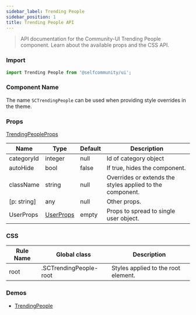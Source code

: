 ```yaml
---
sidebar_label: Trending People
sidebar_position: 1
title: Trending People API
---
```


> API documentation for the Community-UI Trending People component. Learn about the available props and the CSS API.

### Import 

```jsx
import Trending People from '@selfcommunity/ui';
```

### Component Name

The name `SCTrendingPeople` can be used when providing style overrides in the theme.


### Props

[TrendingPeopleProps](../Interfaces/TrendingPeopleProps)

|Name|Type|Default|Description|
|---|---|---|---|
|categoryId|integer|null|Id of category object|
|autoHide|bool|false|If true, hides the component.|
|className|string|null|Overrides or extends the styles applied to the component.|
|[p: string]|any|null|Other props.|
|UserProps|[UserProps](../Interfaces/userprops)|empty|Props to spread to single user object.|



### CSS

|Rule Name|Global class|Description|
|---|---|---|
|root|.SCTrendingPeople-root|Styles applied to the root element.|

### Demos

- [TrendingPeople](../Components/trendingpeople)